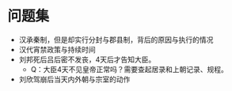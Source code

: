 # 问题集

* 汉承秦制，但是却实行分封与郡县制，背后的原因与执行的情况
* 汉代宵禁政策与持续时间
* 刘邦死后吕后密不发丧，4天后才告知大臣。
  * Q：大臣4天不见皇帝正常吗？需要查起居录和上朝记录、规程。
* 刘欣驾崩后当天内外朝与宗室的动作